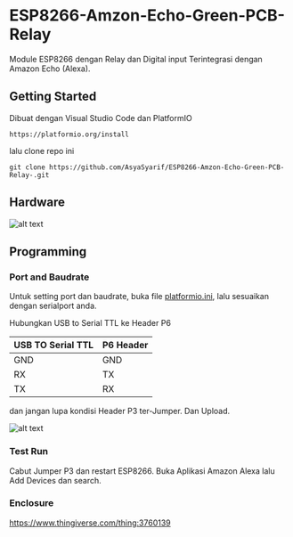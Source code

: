 # ESP8266-Amzon-Echo-Green-PCB-Relay

Module ESP8266 dengan Relay dan Digital input Terintegrasi dengan Amazon Echo (Alexa).

## Getting Started

Dibuat dengan Visual Studio Code dan PlatformIO
```
https://platformio.org/install
```
lalu clone repo ini

```
git clone https://github.com/AsyaSyarif/ESP8266-Amzon-Echo-Green-PCB-Relay-.git
```

## Hardware

![alt text](https://raw.githubusercontent.com/AsyaSyarif/ESP8266-Amzon-Echo-Green-PCB-Relay-/master/img/image_layout.jpg)

## Programming
### Port and Baudrate

Untuk setting port dan baudrate, buka file [platformio.ini](https://github.com/AsyaSyarif/ESP8266-Amzon-Echo-Green-PCB-Relay-/blob/master/platformio.ini), lalu sesuaikan dengan serialport anda.

Hubungkan USB to Serial TTL ke Header P6


| USB TO Serial TTL  | P6 Header |
| ------------- | ------------- |
| GND  | GND  |
| RX  | TX  |
| TX  | RX  |

dan jangan lupa kondisi Header P3 ter-Jumper.
Dan Upload.

![alt text](https://raw.githubusercontent.com/AsyaSyarif/ESP8266-Amzon-Echo-Green-PCB-Relay-/master/img/programmer.jpg)
### Test Run
Cabut Jumper P3 dan restart ESP8266.
Buka Aplikasi Amazon Alexa lalu Add Devices dan search. 

### Enclosure
https://www.thingiverse.com/thing:3760139
